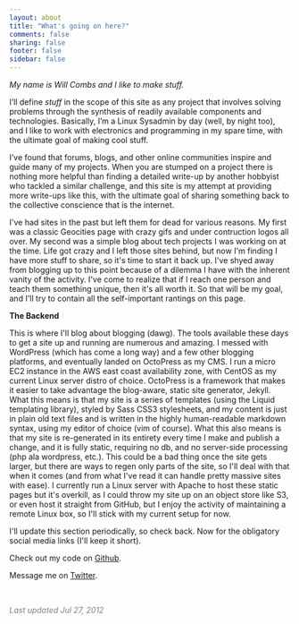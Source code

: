 ```yaml
---
layout: about
title: "What's going on here?"
comments: false
sharing: false
footer: false
sidebar: false
---
```

*My name is Will Combs and I like to make stuff.*

I’ll define *stuff* in the scope of this site as any project that involves solving problems through the synthesis of readily available components and technologies. Basically, I’m a Linux Sysadmin by day (well, by night too), and I like to work with electronics and programming in my spare time, with the ultimate goal of making cool stuff.

I’ve found that forums, blogs, and other online communities inspire and guide many of my projects. When you are stumped on a project there is nothing more helpful than finding a detailed write-up by another hobbyist who tackled a similar challenge, and this site is my attempt at providing more write-ups like this, with the ultimate goal of sharing something back to the collective conscience that is the internet.

I've had sites in the past but left them for dead for various reasons. My first was a classic Geocities page with crazy gifs and under contruction logos all over. My second was a simple blog about tech projects I was working on at the time. Life got crazy and I left those sites behind, but now I'm finding I have more stuff to share, so it's time to start it back up. I've shyed away from blogging up to this point because of a dilemma I have with the inherent vanity of the activity. I've come to realize that if I reach one person and teach them something unique, then it's all worth it. So that will be my goal, and I'll try to contain all the self-important rantings on this page. 

__The Backend__

This is where I'll blog about blogging (dawg). The tools available these days to get a site up and running are numerous and amazing. I messed with WordPress (which has come a long way) and a few other blogging platforms, and eventually landed on OctoPress as my CMS. I run a micro EC2 instance in the AWS east coast availability zone, with CentOS as my current Linux server distro of choice. OctoPress is a framework that makes it easier to take advantage the blog-aware, static site generator, Jekyll. What this means is that my site is a series of templates (using the Liquid templating library), styled by Sass CSS3 stylesheets, and my content is just in plain old text files and is written in the highly human-readable markdown syntax, using my editor of choice (vim of course). What this also means is that my site is re-generated in its entirety every time I make and publish a change, and it is fully static, requiring no db, and no server-side processing (php ala wordpress, etc.). This could be a bad thing once the site gets larger, but there are ways to regen only parts of the site, so I'll deal with that when it comes (and from what I've read it can handle pretty massive sites with ease). I currently run a Linux server with Apache to host these static pages but it's overkill, as I could throw my site up on an object store like S3, or even host it straight from GitHub, but I enjoy the activity of maintaining a remote Linux box, so I'll stick with my current setup for now.

I'll update this section periodically, so check back. Now for the obligatory social media links (I'll keep it short).

Check out my code on [Github](https://github.com/wcombs).

Message me on [Twitter](https://twitter.com/combsw).

<br />
<p style="color:rgb(130,130,130)"><em>Last updated Jul 27, 2012</em></p>
